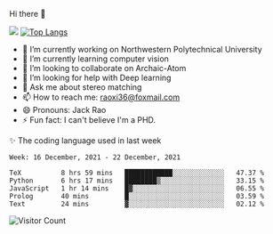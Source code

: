 Hi there 👋

![](https://github-readme-stats.vercel.app/api?username=Raohaocheng)
[![Top Langs](https://github-readme-stats.vercel.app/api/top-langs/?username=Raohaocheng&layout=compact)](https://github.com/anuraghazra/github-readme-stats)

- 🔭 I’m currently working on Northwestern Polytechnical University
- 🌱 I’m currently learning computer vision
- 👯 I’m looking to collaborate on Archaic-Atom
- 🤔 I’m looking for help with Deep learning
- 💬 Ask me about stereo matching
- 📫 How to reach me: raoxi36@foxmail.com
- 😄 Pronouns: Jack Rao
- ⚡ Fun fact: I can't believe I'm a PHD.

✨ The coding language used in last week
<!--START_SECTION:waka-->
```text
Week: 16 December, 2021 - 22 December, 2021

TeX          8 hrs 59 mins   ████████████░░░░░░░░░░░░░   47.37 % 
Python       6 hrs 17 mins   ████████▒░░░░░░░░░░░░░░░░   33.15 % 
JavaScript   1 hr 14 mins    █▓░░░░░░░░░░░░░░░░░░░░░░░   06.55 % 
Prolog       40 mins         █░░░░░░░░░░░░░░░░░░░░░░░░   03.59 % 
Text         24 mins         ▓░░░░░░░░░░░░░░░░░░░░░░░░   02.12 % 
```
<!--END_SECTION:waka-->

![Visitor Count](https://profile-counter.glitch.me/Raohaocheng/count.svg)
